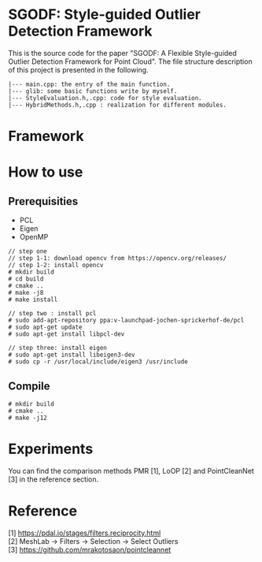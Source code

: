 # SGODF: Style-guided Outlier Detection Framework
This is the source code for the paper "SGODF: A Flexible Style-guided Outlier Detection Framework for Point Cloud". The file structure description of this project is presented in the following.  
```
|--- main.cpp: the entry of the main function.
|--- glib: some basic functions write by myself.
|--- StyleEvaluation.h,.cpp: code for style evaluation.
|--- HybridMethods.h,.cpp : realization for different modules.
```
# Framework  

# How to use
## Prerequisities   
* PCL
* Eigen
* OpenMP
```
// step one
// step 1-1: download opencv from https://opencv.org/releases/
// step 1-2: install opencv
# mkdir build
# cd build
# cmake ..
# make -j8
# make install

// step two : install pcl
# sudo add-apt-repository ppa:v-launchpad-jochen-sprickerhof-de/pcl
# sudo apt-get update
# sudo apt-get install libpcl-dev

// step three: install eigen
# sudo apt-get install libeigen3-dev
# sudo cp -r /usr/local/include/eigen3 /usr/include 
```

## Compile  
```
# mkdir build
# cmake ..
# make -j12
```
# Experiments
You can find the comparison methods PMR [1], LoOP [2] and PointCleanNet [3] in the reference section.
# Reference  
[1] https://pdal.io/stages/filters.reciprocity.html  
[2] MeshLab -> Filters -> Selection -> Select Outliers  
[3] https://github.com/mrakotosaon/pointcleannet  
